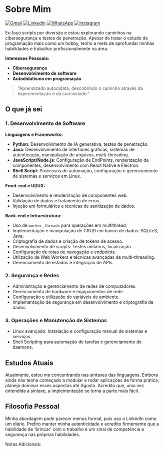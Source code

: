 # Sobre Mim

</p style="display: flex; flex-direction: row; justify-content: center;">
  <a href="pedromotad9@gmail.com" title="Gmail">
  <img src="https://img.shields.io/badge/-Gmail-FF0000?style=flat-square&labelColor=FF0000&logo=gmail&logoColor=white&link=LINK-DO-SEU-GMAIL" alt="Gmail"/></a>
  <a href="https://www.linkedin.com/in/pedro-mota-dias/" title="LinkedIn">
  <img src="https://img.shields.io/badge/-Linkedin-0e76a8?style=flat-square&logo=Linkedin&logoColor=white&link=LINK-DO-SEU-LINKEDIN" alt="LinkedIn"/></a>
    <a href="https://api.whatsapp.com/send?phone=5511958267326&text=Bom,%20minha%20caixa%20de%20entrada.%20J%C3%A1%20sabe%20o%20que%20fazer..." title="WhatsApp">
  <img src="https://img.shields.io/badge/-WhatsApp-25d366?style=flat-square&labelColor=25d366&logo=whatsapp&logoColor=white&link=API-DO-SEU-WHATSAPP" alt="WhatsApp"/></a>
  <a href="https://www.instagram.com/pmota_dev/" title="Instagram">
  <img src="https://img.shields.io/badge/-Instagram-DF0174?style=flat-square&labelColor=DF0174&logo=instagram&logoColor=white&link=LINK-DO-SEU-INSTAGRAM" alt="Instagram"/></a>
</p>


Eu faço scripts por diversão e estou explorando caminhos na cibersegurança e testes de penetração. Apesar de tratar o estudo de programação mais como um hobby, tenho a meta de aprofundar minhas habilidades e trabalhar profissionalmente na área.

**Interesses Pessoais:**
- **Cibersegurança**
- **Desenvolvimento de software**
- **Autodidatismo em programação**

> "Aprendizado autodidata; descobrindo o caminho através da experimentação e da curiosidade."

## O que já sei

### 1. Desenvolvimento de Software
**Linguagens e Frameworks:**
- **Python**: Desenvolvimento de IA generativa, testes de penetração.
- **Java**: Desenvolvimento de interfaces gráficas, sistemas de autenticação, manipulação de arquivos, multi-threading.
- **JavaScript/Node.js**: Configuração de EndPoints, renderização de componentes, desenvolvimento com React Native e Electron.
- **Shell Script**: Processos de automação, configuração e gerenciamento de sistemas e serviços em Linux.

**Front-end e UI/UX:**
- Desenvolvimento e renderização de componentes web.
- Validação de dados e tratamento de erros.
- Injeção em formulários e técnicas de sanitização de dados.

**Back-end e Infraestrutura:**
- Uso de `worker_threads` para operações em multithread.
- Implementação e manipulação de CRUD em banco de dados: SQLite3, Java.
- Criptografia de dados e criação de tokens de acesso.
- Desenvolvimento de scripts: Testes unitários, localização.
- Configuração de rotas de navegação e endpoints.
- Utilização de Web Workers e técnicas avançadas de multi-threading.
- Gerenciamento de estados e integração de APIs.

### 2. Segurança e Redes
- Administração e gerenciamento de redes de computadores.
- Gerenciamento de hardware e equipamentos de rede.
- Configuração e utilização de variáveis de ambiente.
- Implementação de segurança em desenvolvimento e criptografia de dados.

### 3. Operações e Manutenção de Sistemas
- Linux avançado: Instalação e configuração manual de sistemas e serviços.
- Shell Scripting para automação de tarefas e gerenciamento de daemons.

## Estudos Atuais

Atualmente, estou me concentrando nas sintaxes das linguagens. Embora ainda não tenha começado a modular e rodar aplicações de forma prática, planejo dominar esses aspectos até Agosto. Acredito que, uma vez entendida a sintaxe, a implementação se torna a parte mais fácil.

## Filosofia Pessoal

Minha abordagem pode parecer menos formal, pois uso o LinkedIn como um diário. Prefiro manter minha autenticidade e acredito firmemente que a habilidade de 'brincar' com o trabalho é um sinal de competência e segurança nas próprias habilidades.

Notas Adicionais:

